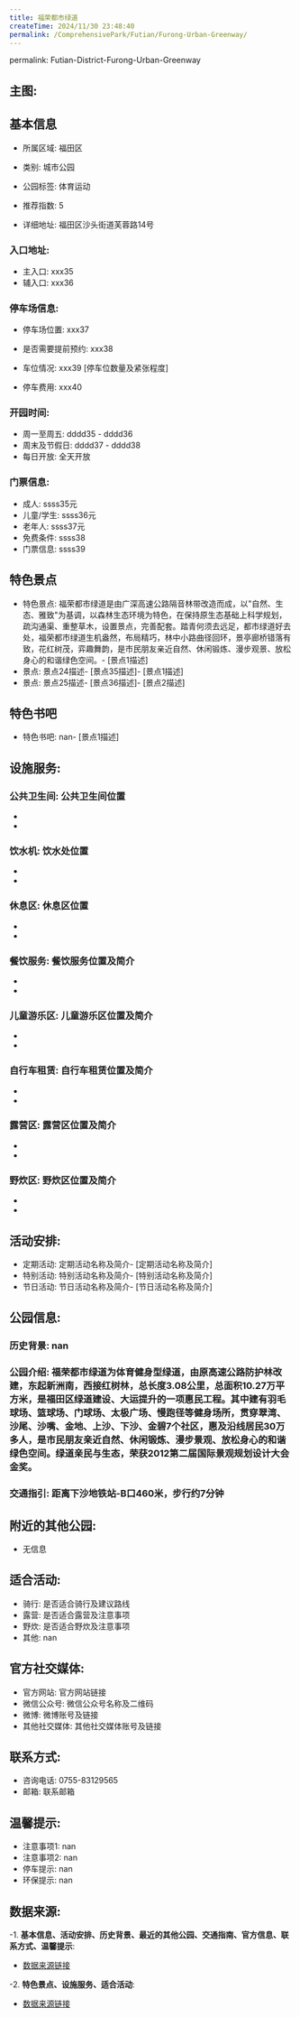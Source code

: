 ```yaml
---
title: 福荣都市绿道
createTime: 2024/11/30 23:48:40
permalink: /ComprehensivePark/Futian/Furong-Urban-Greenway/
---
```

permalink: Futian-District-Furong-Urban-Greenway
<!-- ## 游玩路径: -->

## 主图:
<ImageCard
image="https://cgj.sz.gov.cn/img/4/4005/4005712/10774698.jpg"
title= "福荣都市绿道"
description= "福荣都市绿道为体育健身型绿道，由原高速公路防护林改建，东起新洲南，西接红树林，总长度3.08公里，总面积10.27万平方米，是福田区绿道建设、大运提升的一项惠民"
date="2024/11/30"
href="/"
author="深圳公园"
/>

## 基本信息

- 所属区域: 福田区

- 类别: 城市公园

- 公园标签: 体育运动

- 推荐指数: 5

- 详细地址: 福田区沙头街道芙蓉路14号

### 入口地址:
- 主入口: xxx35
- 辅入口: xxx36
### 停车场信息:
- 停车场位置: xxx37

- 是否需要提前预约: xxx38

- 车位情况: xxx39 [停车位数量及紧张程度]

- 停车费用: xxx40

### 开园时间:
- 周一至周五: dddd35 - dddd36
- 周末及节假日: dddd37 - dddd38
- 每日开放: 全天开放

### 门票信息:
- 成人: ssss35元
- 儿童/学生: ssss36元
- 老年人: ssss37元
- 免费条件: ssss38
- 门票信息: ssss39
## 特色景点
- 特色景点: 福荣都市绿道是由广深高速公路隔音林带改造而成，以"自然、生态、雅致"为基调，以森林生态环境为特色，在保持原生态基础上科学规划，疏沟通渠、重整草木，设置景点，完善配套。踏青何须去远足，都市绿道好去处，福荣都市绿道生机盎然，布局精巧，林中小路曲径回环，景亭廊桥错落有致，花红树茂，弈趣舞韵，是市民朋友亲近自然、休闲锻炼、漫步观景、放松身心的和谐绿色空间。- [景点1描述]
- 景点: 景点24描述- [景点35描述]- [景点1描述]
- 景点: 景点25描述- [景点36描述]- [景点2描述]
## 特色书吧
- 特色书吧: nan- [景点1描述]
## 设施服务:
### 公共卫生间: 公共卫生间位置
- 
- 
### 饮水机: 饮水处位置
- 
- 
### 休息区: 休息区位置
- 
- 
### 餐饮服务: 餐饮服务位置及简介
- 
- 
### 儿童游乐区: 儿童游乐区位置及简介
- 
- 
### 自行车租赁: 自行车租赁位置及简介
- 
- 
### 露营区: 露营区位置及简介
- 
- 
### 野炊区: 野炊区位置及简介

- 
- 
## 活动安排:
- 定期活动: 定期活动名称及简介- [定期活动名称及简介]
- 特别活动: 特别活动名称及简介- [特别活动名称及简介]
- 节日活动: 节日活动名称及简介- [节日活动名称及简介]
## 公园信息:
### 历史背景: nan
### 公园介绍: 福荣都市绿道为体育健身型绿道，由原高速公路防护林改建，东起新洲南，西接红树林，总长度3.08公里，总面积10.27万平方米，是福田区绿道建设、大运提升的一项惠民工程。其中建有羽毛球场、篮球场、门球场、太极广场、慢跑径等健身场所，贯穿翠湾、沙尾、沙嘴、金地、上沙、下沙、金碧7个社区，惠及沿线居民30万多人，是市民朋友亲近自然、休闲锻炼、漫步景观、放松身心的和谐绿色空间。绿道亲民与生态，荣获2012第二届国际景观规划设计大会金奖。
### 交通指引: 距离下沙地铁站-B口460米，步行约7分钟

## 附近的其他公园:
- 无信息

## 适合活动:
- 骑行: 是否适合骑行及建议路线
- 露营: 是否适合露营及注意事项
- 野炊: 是否适合野炊及注意事项
- 其他: nan

## 官方社交媒体:
- 官方网站: 官方网站链接
- 微信公众号: 微信公众号名称及二维码
- 微博: 微博账号及链接
- 其他社交媒体: 其他社交媒体账号及链接

## 联系方式:
- 咨询电话: 0755-83129565
- 邮箱: 联系邮箱

## 温馨提示:
- 注意事项1: nan
- 注意事项2: nan
- 停车提示: nan
- 环保提示: nan

## 数据来源:
-1. **基本信息、活动安排、历史背景、最近的其他公园、交通指南、官方信息、联系方式、温馨提示**:
- [数据来源链接](https://cgj.sz.gov.cn/xsmh/gysz/csgy/content/post_10774698.html)

-2. **特色景点、设施服务、适合活动**:
- [数据来源链接](https://cgj.sz.gov.cn/xsmh/gysz/csgy/content/post_10774698.html)

